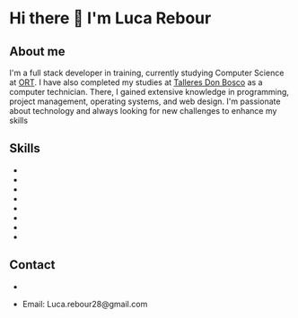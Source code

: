 <div>
    <h1>
        Hi there 👋 I'm Luca Rebour
    </h1>
</div>

<div>
    <h2>
        About me
    </h2>
    <p>
        I'm a full stack developer in training, currently studying Computer Science
        at <a href="https://www.ort.edu.uy">ORT</a>. I have also
        completed my studies at <a
            href="https://www.talleresdonbosco.edu.uy">Talleres Don Bosco</a> as
        a computer technician. There, I gained extensive knowledge in
        programming, project management, operating systems, and web design. I'm
        passionate about technology and always looking for new challenges to
        enhance my skills
    </p>
    <h2>
        Skills
    </h2>
    <p>
        <ul>
            <li><img
                    src="https://img.shields.io/badge/HTML5-E34F26?style=flat&logo=html5&logoColor=white"
                    alt></li>
            <li><img
                    src="https://img.shields.io/badge/JavaScript-323330?style=flat&logo=javascript&logoColor=F7DF1E"
                    alt></li>
            <li><img
                    src="https://img.shields.io/badge/TypeScript-3178C6?style=flat&logo=typescript&logoColor=white"
                    alt></li>
            <li><img
                    src="https://img.shields.io/badge/Angular-0F0F11?style=flat&logo=angular&logoColor=white"
                    alt></li>
            <li><img
                    src="https://img.shields.io/badge/PHP-777BB4?style=flat&logo=php&logoColor=white"
                    alt></li>
            <li><img
                    src="https://img.shields.io/badge/MySQL-4479A1?style=flat&logo=mysql&logoColor=white"
                    alt></li>
            <li><img
                    src="https://img.shields.io/badge/git-%23F05033.svg?style=for-the-badge&logo=git&logoColor=white"
                    alt></li>
            <li><img
                    src="https://img.shields.io/badge/jQuery-0769AD?style=flat&logo=jquery&logoColor=white"
                    alt></li>
        </ul>
    </p>
    <h2>
        Contact
    </h2>
    <p>
        <ul>
            <li>
                <a
                    href="https://www.linkedin.com/in/luca-rebour-896233260?utm_source=share&utm_campaign=share_via&utm_content=profile&utm_medium=ios_app">
                    <img
                        src="https://img.shields.io/badge/LinkedIn-0A66C2?style=flat&logo=linkedin&logoColor=white"
                        alt> </a>
            </li>
            <li>
                <p>Email: Luca.rebour28@gmail.com</p>
            </li>
        </ul>
    </p>
</div>
